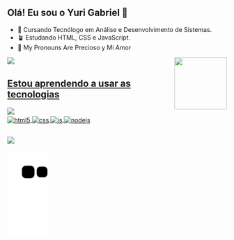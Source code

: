 ## Olá! Eu sou o Yuri Gabriel 👋

- 🌱 Cursando Tecnólogo em Análise e Desenvolvimento de Sistemas.
- 🪴 Estudando HTML, CSS e JavaScript.
- 🍃 My Pronouns Are Precioso y Mi Amor

<img align="right" width="120" height="120" src="https://cdn.discordapp.com/attachments/978074566012338176/982043712202874950/sailor-moon-anime.gif"/>

<div>
  <a href="https://github.com/bayorino">
  <img height="120em" src="https://github-readme-stats.vercel.app/api?username=bayorino&show_icons=true&theme=merko&include_all_commits=true&count_private=true"/>
  </div>

  ## Estou aprendendo a usar as tecnologias
  
  <img height="120em" src="https://github-readme-stats.vercel.app/api/top-langs/?username=bayorino&layout=compact&langs_count=7&theme=merko"/>
<div style="display: inline_block">
  <img align="center" alt="html5" src="https://img.shields.io/badge/HTML5-E34F26?style=for-the-badge&logo=html5&logoColor=white"/>
  <img align="center" alt="css" src="https://img.shields.io/badge/CSS3-1572B6?style=for-the-badge&logo=css3&logoColor=white"/>
  <img align="center" alt="js" src="https://img.shields.io/badge/JavaScript-F7DF1E?style=for-the-badge&logo=javascript&logoColor=black"/>
  <img align="center" alt="nodejs" src="https://img.shields.io/badge/Node.js-43853D?style=for-the-badge&logo=node.js&logoColor=white"/>
  
  ##
  
  </div>
  <a href = "mailto:bayorino@gmail.com"><img src="https://img.shields.io/badge/-Gmail-%23333?style=for-the-badge&logo=gmail&logoColor=white" target="_blank"></a>
  
  ![Snake animation](https://github.com/rafaballerini/rafaballerini/blob/output/github-contribution-grid-snake.svg)
  
</div>
